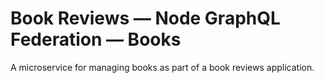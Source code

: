 # Book Reviews &mdash; Node GraphQL Federation &mdash; Books

A microservice for managing books as part of a book reviews application.
